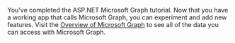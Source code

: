 <!-- markdownlint-disable MD002 MD041 -->

You've completed the ASP.NET Microsoft Graph tutorial. Now that you have a working app that calls Microsoft Graph, you can experiment and add new features. Visit the [Overview of Microsoft Graph](../overview.md) to see all of the data you can access with Microsoft Graph.